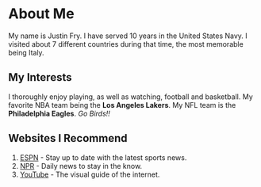 # About Me

My name is Justin Fry. I have served 10 years in the United States Navy.
I visited about 7 different countries during that time, the most memorable being Italy. 

## My Interests
I thoroughly enjoy playing, as well as watching, football and basketball. 
My favorite NBA team being the **Los Angeles Lakers**.
My NFL team is the **Philadelphia Eagles**. _Go Birds!!_

## Websites I Recommend
1. [ESPN](https://www.espn.com) - Stay up to date with the latest sports news.
2. [NPR](https://www.NPR.org) - Daily news to stay in the know.
3. [YouTube](https://www.youtube.com) - The visual guide of the internet.
